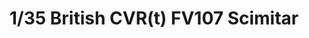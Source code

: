---
layout: product
title: "1/35 British CVR(t) FV107 Scimitar"
price: "3500" 
desc: "Maketa"
img_path: "/assets/img/AFV35013.webp"
brand: "N/A"
available: false
special_offer: false
new: false
soon: false
cat: "010000"
subcat: "015100"
subsubcat: "0N/A"
sifra: "AFV35013"
popular: false
spec: false
---